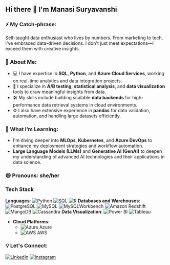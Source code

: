 ## Hi there 👋 I'm Manasi Suryavanshi

### ⚡️ My Catch-phrase:
Self-taught data enthusiast who lives by numbers. From marketing to tech, I've embraced data-driven decisions. I don't just meet expectations—I exceed them with creative insights.

### 💼 About Me:
- 💻 I have expertise in **SQL**, **Python**, and **Azure Cloud Services**, working on real-time analytics and data integration projects.
- 🔬 I specialize in **A/B testing**, **statistical analysis**, and **data visualization** tools to draw meaningful insights from data.
- 🛠️ My skills include building scalable **data backends** for high-performance data retrieval systems in cloud environments.
- ⚙️ I also have extensive experience in **pandas** for data validation, automation, and handling large datasets efficiently.

### 🌱 What I’m Learning:
- I'm diving deeper into **MLOps**, **Kubernetes**, and **Azure DevOps** to enhance my deployment strategies and workflow automation.
- **Large Language Models (LLMs)** and **Generative AI (GenAI)** to deepen my understanding of advanced AI technologies and their applications in data science.

### 😄 Pronouns: she/her
### Tech Stack
**Languages**: ![Python](https://img.shields.io/badge/Python-3776AB?style=flat&logo=python&logoColor=white) ![SQL](https://img.shields.io/badge/SQL-4479A1?style=flat&logo=mysql&logoColor=white) ![R](https://img.shields.io/badge/SQL-4479A1?style=flat&logo=mysql&logoColor=white) 
**Databases and Warehouses**: ![PostgreSQL](https://img.shields.io/badge/PostgreSQL-336791?style=flat&logo=postgresql&logoColor=white)  ![MySQL](https://img.shields.io/badge/MySQL-4479A1?style=flat&logo=mysql&logoColor=white) ![MySQLWorkbench](https://img.shields.io/badge/MySQL-4479A1?style=flat&logo=mysql&logoColor=white) ![Amazon Redshift](https://img.shields.io/badge/MySQL-4479A1?style=flat&logo=mysql&logoColor=white) ![MangoDB](https://img.shields.io/badge/MySQL-4479A1?style=flat&logo=mysql&logoColor=white) ![Cassandra](https://img.shields.io/badge/MySQL-4479A1?style=flat&logo=mysql&logoColor=white) 
**Data Visualization**: ![Power BI](https://img.shields.io/badge/Power%20BI-F2C94C?style=flat&logo=powerbi&logoColor=white)  ![Tableau](https://img.shields.io/badge/Tableau-E97627?style=flat&logo=tableau&logoColor=white) 

- **Cloud Platforms**: 
  - ![Azure](https://img.shields.io/badge/Azure-0078D4?style=flat&logo=azure&logoColor=white) Azure 
  - ![AWS](https://img.shields.io/badge/AWS-232F3E?style=flat&logo=amazonaws&logoColor=white) AWS 


### 💡 Let's Connect:
[![LinkedIn](https://img.shields.io/badge/LinkedIn-0077B5?style=flat&logo=linkedin&logoColor=white)](https://www.linkedin.com/in/manasisuryavanshi99) [![Instagram](https://img.shields.io/badge/Instagram-E1306C?style=flat&logo=instagram&logoColor=white)](https://www.instagram.com/ii_manya_ii)





